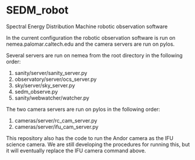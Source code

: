 # SEDM_robot
Spectral Energy Distribution Machine robotic observation software

In the current configuration the robotic observation software is run on nemea.palomar.caltech.edu
and the camera servers are run on pylos.

Several servers are run on nemea from the root directory in the following order:
1. sanity/server/sanity_server.py
2. observatory/server/ocs_server.py
3. sky/server/sky_server.py
4. sedm_observe.py
5. sanity/webwatcher/watcher.py

The two camera servers are run on pylos in the following order:
1. cameras/server/rc_cam_server.py
2. cameras/server/ifu_cam_server.py

This repository also has the code to run the Andor camera as the IFU science camera.  We are
still developing the procedures for running this, but it will eventually replace the IFU
camera command above.
